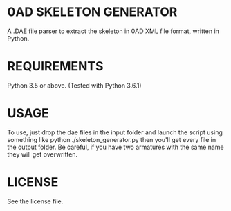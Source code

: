 0AD SKELETON GENERATOR
======================

A .DAE file parser to extract the skeleton in 0AD XML file format, written in Python.

REQUIREMENTS
============

Python 3.5 or above. (Tested with Python 3.6.1)

USAGE
=====

To use, just drop the dae files in the input folder and launch the script using something like python ./skeleton_generator.py then you'll get every file in the output folder. Be careful, if you have two armatures with the same name they will get overwritten.

LICENSE
=======

See the license file.
